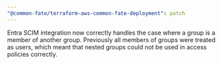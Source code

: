 ```yaml
---
"@common-fate/terraform-aws-common-fate-deployment": patch
---
```


Entra SCIM integration now correctly handles the case where a group is a member of another group.
Previously all members of groups were treated as users, which meant that nested groups could not be used in access policies correctly.
